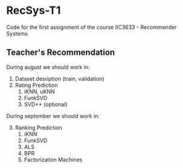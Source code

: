 # RecSys-T1
Code for the first assignment of the course IIC3633 - Recommender Systems

## Teacher's Recommendation


During august we should work in:

1. Dataset desription (train, validation)
2. Rating Prediction
    1. iKNN, uKNN
    2. FunkSVD
    3. SVD++ (optional)

During september we should work in:

3. Ranking Prediction
    1. iKNN
    2. FunkSVD
    3. ALS
    4. BPR
    5. Factorization Machines

    

